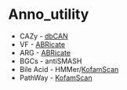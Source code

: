 # Anno_utility

- CAZy - [dbCAN](dbCAN.ipynb)
- VF - [ABRicate](ABRicate.ipynb)
- ARG - [ABRicate](ABRicate.ipynb)
- BGCs - antiSMASH
- Bile Acid - HMMer/[KofamScan](KofamScan.ipynb)
- PathWay - [KofamScan](KofamScan.ipynb)